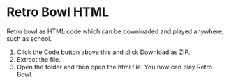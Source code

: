 # Retro Bowl HTML
Retro bowl as HTML code which can be downloaded and played anywhere, such as school.

1. Click the Code button above this and click Download as ZIP.
2. Extract the file.
3. Open the folder and then open the html file.
   You now can play Retro Bowl.
